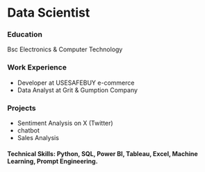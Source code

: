 # Data Scientist

### Education
Bsc Electronics & Computer Technology

### Work Experience
- Developer at USESAFEBUY e-commerce
- Data Analyst at Grit & Gumption Company

### Projects
- Sentiment Analysis on X (Twitter)
- chatbot
- Sales Analysis

#### Technical Skills: Python, SQL, Power BI, Tableau, Excel, Machine Learning, Prompt Engineering. 
